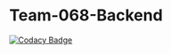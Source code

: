 # Team-068-Backend

[![Codacy Badge](https://api.codacy.com/project/badge/Grade/0f7ef083a3e84cec8b4266e0942eb49e)](https://app.codacy.com/gh/BuildForSDGCohort2/Team-068-Backend?utm_source=github.com&utm_medium=referral&utm_content=BuildForSDGCohort2/Team-068-Backend&utm_campaign=Badge_Grade_Settings)